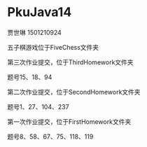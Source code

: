 ﻿# PkuJava14
<html>
  <p>贾世琳 1501210924
  <p>五子棋游戏位于FiveChess文件夹
  <p> 第三次作业提交，位于ThirdHomework文件夹
  <p> 题号15、18、94
  <p> </p>
  <p> 第二次作业提交，位于SecondHomework文件夹
  <p> 题号1、27、104、237
   <p> </p>
  <p> 第一次作业提交，位于FirstHomework文件夹
  <p> 题号8、58、67、75、118、119
</html>
